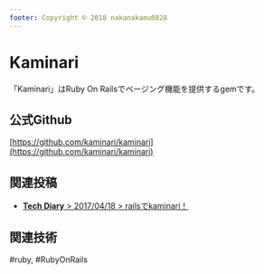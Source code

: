 ```yaml
---
footer: Copyright © 2018 nakanakamu0828
---
```

# Kaminari

「Kaminari」はRuby On Railsでページング機能を提供するgemです。  


## 公式Github
[https://github.com/kaminari/kaminari](https://github.com/kaminari/kaminari)


## 関連投稿
* [<b>Tech Diary</b> &gt; 2017/04/18 &gt; railsでkaminari！](/diary/2018-04-18.html#rails%E3%81%A7kaminari%EF%BC%81)

## 関連技術
#ruby, #RubyOnRails
